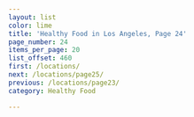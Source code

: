 ```yaml
---
layout: list
color: lime
title: 'Healthy Food in Los Angeles, Page 24'
page_number: 24
items_per_page: 20
list_offset: 460
first: /locations/
next: /locations/page25/
previous: /locations/page23/
category: Healthy Food

---
```

